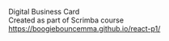 Digital Business Card <br>
Created as part of Scrimba course <br>
https://boogiebouncemma.github.io/react-p1/